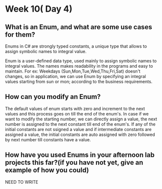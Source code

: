 # Week 10( Day 4)

## What is an Enum, and what are some use cases for them?

Enums in C# are strongly typed constants, a unique type that allows to assign symbolic names to integral value.  

Enum is a user-defined data type, used mainly to assign symbolic names to integral values. The names makes readability in the programs and easy to maintain.
For ex: Weekdays (Sun,Mon,Tue,Wed,Thu,Fri,Sat) doesn't  changes, so in application, we can use Enum by specifying an integral values starting from sun or mon; according to the business requirements.

## How can you modify an Enum?

The default values of enum starts with zero and increment to the next values and this process goes on till the end of the enum's. 
In case if we want to modify the starting number, we can directly assign a value, the next number is assigned to the next constant  till end of the enum's. If any of the initial constants are not ssigned a value and if intermediate constants are assigned a value, the initial constants are auto assigned with zero followed by next number till constants have a value.

## How have you used Enums in your afternoon lab projects this far?(if you have not yet, give an example of how you could)

NEED TO WRITE 
